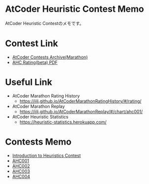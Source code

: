 # AtCoder Heuristic Contest Memo
AtCoder Heuristic Contestのメモです。

# Contest Link
- [AtCoder Contests Archive(Marathon)](https://atcoder.jp/contests/archive?ratedType=0&category=1200&keyword=)
- [AHC Rating(beta) PDF](https://www.dropbox.com/s/ne358pdixfafppm/AHC_rating.pdf?dl=0)

# Useful Link
- AtCoder Marathon Rating History
  - https://iilj.github.io/AtCoderMarathonRatingHistory/#/rating/
- AtCoder Marathon Replay
  - https://iilj.github.io/AtCoderMarathonReplay/#/chart/ahc001/
- AtCoder Heuristic Statistics
  - https://heuristic-statistics.herokuapp.com/

# Contests Memo
- [Introduction to Heuristics Contest](./memo/intro-heuristics.md)
- [AHC001](./memo/ahc001.md)
- [AHC002](./memo/ahc002.md)
- [AHC003](./memo/ahc003.md)
- [AHC004](./memo/ahc004.md)
